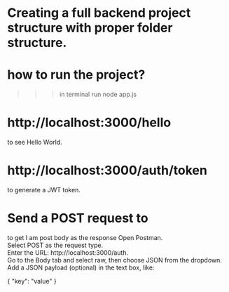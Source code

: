 # Creating a full backend project structure with proper folder structure. <br>

# how to run the project? <br>
>>> in terminal run node app.js <br>


# http://localhost:3000/hello <br>
to see Hello World.


# http://localhost:3000/auth/token <br>
to generate a JWT token.

# Send a POST request to  <br>
to get I am post body as the response Open Postman. <br>
Select POST as the request type. <br>
Enter the URL: http://localhost:3000/auth. <br>
Go to the Body tab and select raw, then choose JSON from the dropdown. <br>
Add a JSON payload (optional) in the text box, like: <br>

{
  "key": "value"
}



 

